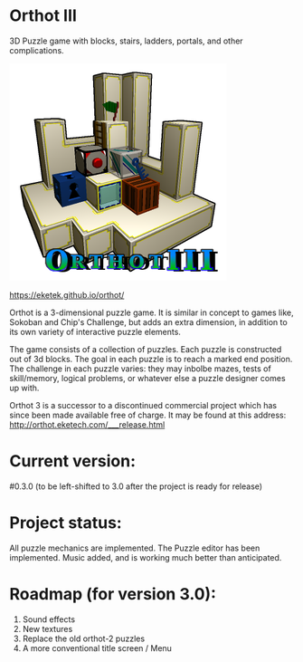 # Orthot III
3D Puzzle game with blocks, stairs, ladders, portals, and other complications.

![title-picture](/assets/textures/o3title.png)

https://eketek.github.io/orthot/

Orthot is a 3-dimensional puzzle game.  It is similar in concept to games like, Sokoban and Chip's Challenge, but adds an extra dimension, in addition to its own variety of interactive puzzle elements.  

The game consists of a collection of puzzles.  Each puzzle is constructed out of 3d blocks.  The goal in each puzzle is to reach a marked end position.  The challenge in each puzzle varies: they may inbolbe mazes, tests of skill/memory, logical problems, or whatever else a puzzle designer comes up with.

Orthot 3 is a successor to a discontinued commercial project which has since been made available free of charge.  It may be found at this address:
http://orthot.eketech.com/___release.html

# Current version:
#0.3.0 (to be left-shifted to 3.0 after the project is ready for release)

# Project status:
All puzzle mechanics are implemented.  The Puzzle editor has been implemented.  Music added, and is working much better than anticipated.

# Roadmap (for version 3.0): 
1.  Sound effects
2.  New textures
3.  Replace the old orthot-2 puzzles
4.  A more conventional title screen / Menu
